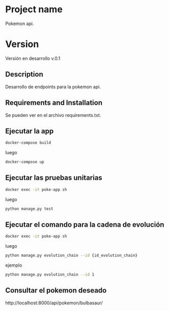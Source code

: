 # Project name

Pokemon api.

# Version 

Versión en desarrollo v.0.1

## Description

Desarrollo de endpoints para la pokemon api.

## Requirements and Installation

Se pueden ver en el archivo requirements.txt.

## Ejecutar la app

```bash
docker-compose build
```

luego

```bash
docker-compose up
```

## Ejecutar las pruebas unitarias

```bash
docker exec -it poke-app sh

```

luego

```bash
python manage.py test
```

## Ejecutar el comando para la cadena de evolución

```bash
docker exec -it poke-app sh

```

luego

```bash
python manage.py evolution_chain --id {id_evolution_chain}
```

ejemplo 

```bash
python manage.py evolution_chain --id 1
```

## Consultar el pokemon deseado


http://localhost:8000/api/pokemon/bulbasaur/
